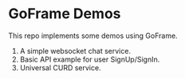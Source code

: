 # GoFrame Demos

This repo implements some demos using GoFrame.
1. A simple websocket chat service.
1. Basic API example for user SignUp/SignIn.
1. Universal CURD service.
